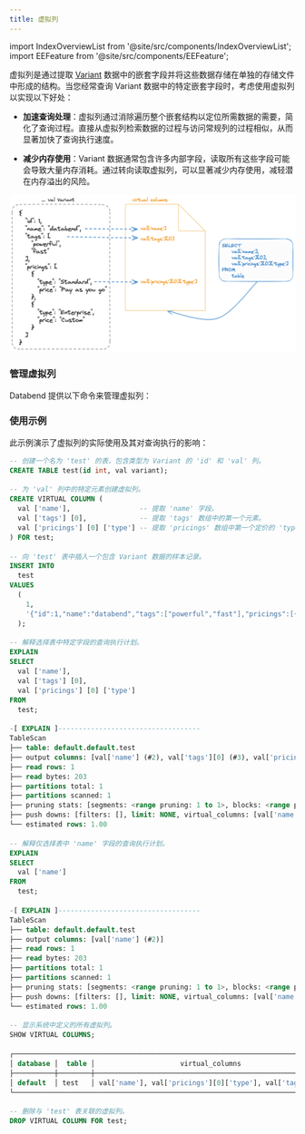 ```yaml
---
title: 虚拟列
---
```

import IndexOverviewList from '@site/src/components/IndexOverviewList';
import EEFeature from '@site/src/components/EEFeature';

<EEFeature featureName='VIRTUAL COLUMN'/>

虚拟列是通过提取 [Variant](../../../00-sql-reference/10-data-types/43-data-type-variant.md) 数据中的嵌套字段并将这些数据存储在单独的存储文件中形成的结构。当您经常查询 Variant 数据中的特定嵌套字段时，考虑使用虚拟列以实现以下好处：

- **加速查询处理**：虚拟列通过消除遍历整个嵌套结构以定位所需数据的需要，简化了查询过程。直接从虚拟列检索数据的过程与访问常规列的过程相似，从而显著加快了查询执行速度。

- **减少内存使用**：Variant 数据通常包含许多内部字段，读取所有这些字段可能会导致大量内存消耗。通过转向读取虚拟列，可以显著减少内存使用，减轻潜在内存溢出的风险。

![Alt text](../../../../public/img/sql/virtual-column.png)

### 管理虚拟列

Databend 提供以下命令来管理虚拟列：

<IndexOverviewList />

### 使用示例

此示例演示了虚拟列的实际使用及其对查询执行的影响：

```sql
-- 创建一个名为 'test' 的表，包含类型为 Variant 的 'id' 和 'val' 列。
CREATE TABLE test(id int, val variant);

-- 为 'val' 列中的特定元素创建虚拟列。
CREATE VIRTUAL COLUMN (
  val ['name'],                 -- 提取 'name' 字段。
  val ['tags'] [0],             -- 提取 'tags' 数组中的第一个元素。
  val ['pricings'] [0] ['type'] -- 提取 'pricings' 数组中第一个定价的 'type' 字段。
) FOR test;

-- 向 'test' 表中插入一个包含 Variant 数据的样本记录。
INSERT INTO
  test
VALUES
  (
    1,
    '{"id":1,"name":"databend","tags":["powerful","fast"],"pricings":[{"type":"Standard","price":"Pay as you go"},{"type":"Enterprise","price":"Custom"}]}'
  );

-- 解释选择表中特定字段的查询执行计划。
EXPLAIN
SELECT
  val ['name'],
  val ['tags'] [0],
  val ['pricings'] [0] ['type']
FROM
  test;

-[ EXPLAIN ]-----------------------------------
TableScan
├── table: default.default.test
├── output columns: [val['name'] (#2), val['tags'][0] (#3), val['pricings'][0]['type'] (#4)]
├── read rows: 1
├── read bytes: 203
├── partitions total: 1
├── partitions scanned: 1
├── pruning stats: [segments: <range pruning: 1 to 1>, blocks: <range pruning: 1 to 1, bloom pruning: 0 to 0>]
├── push downs: [filters: [], limit: NONE, virtual_columns: [val['name'], val['pricings'][0]['type'], val['tags'][0]]]
└── estimated rows: 1.00

-- 解释仅选择表中 'name' 字段的查询执行计划。
EXPLAIN
SELECT
  val ['name']
FROM
  test;

-[ EXPLAIN ]-----------------------------------
TableScan
├── table: default.default.test
├── output columns: [val['name'] (#2)]
├── read rows: 1
├── read bytes: 203
├── partitions total: 1
├── partitions scanned: 1
├── pruning stats: [segments: <range pruning: 1 to 1>, blocks: <range pruning: 1 to 1, bloom pruning: 0 to 0>]
├── push downs: [filters: [], limit: NONE, virtual_columns: [val['name']]]
└── estimated rows: 1.00

-- 显示系统中定义的所有虚拟列。
SHOW VIRTUAL COLUMNS;

┌─────────────────────────────────────────────────────────────────────────────┐
│ database │  table │                     virtual_columns                     │
├──────────┼────────┼─────────────────────────────────────────────────────────┤
│ default  │ test   │ val['name'], val['pricings'][0]['type'], val['tags'][0] │
└─────────────────────────────────────────────────────────────────────────────┘

-- 删除与 'test' 表关联的虚拟列。
DROP VIRTUAL COLUMN FOR test;
```
